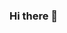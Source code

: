 ### Hi there 👋

<!--
**SatvikRepaka/SatvikRepaka** is a ✨ _special_ ✨ repository because its `README.md` (this file) appears on your GitHub profile.

Here are some ideas to get you started:

- 🔭 I’m currently working on ... Github
- 🌱 I’m currently learning ... Computer Science and Business
- 👯 I’m looking to collaborate on ... A project for Computer Science
- 🤔 I’m looking for help with ... Financial Accounting
- 💬 Ask me about ... US History
- 📫 How to reach me: ... Text Message or my number
- 😄 Pronouns: ... He/Him
- ⚡ Fun fact: ... I can do a backflip
-->
